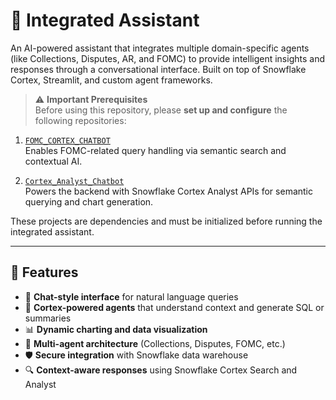 # 🤖 Integrated Assistant

An AI-powered assistant that integrates multiple domain-specific agents (like Collections, Disputes, AR, and FOMC) to provide intelligent insights and responses through a conversational interface. Built on top of Snowflake Cortex, Streamlit, and custom agent frameworks.

> ⚠️ **Important Prerequisites**  
Before using this repository, please **set up and configure** the following repositories:

1. [`FOMC_CORTEX_CHATBOT`](https://github.com/KaranMunoth/FOMC_CORTEX_CHATBOT)  
   Enables FOMC-related query handling via semantic search and contextual AI.

2. [`Cortex_Analyst_Chatbot`](https://github.com/KaranMunoth/Cortex_Analyst_Chatbot)  
   Powers the backend with Snowflake Cortex Analyst APIs for semantic querying and chart generation.

These projects are dependencies and must be initialized before running the integrated assistant.

---

## 🚀 Features

- 💬 **Chat-style interface** for natural language queries
- 🧠 **Cortex-powered agents** that understand context and generate SQL or summaries
- 📊 **Dynamic charting and data visualization**
- 🧾 **Multi-agent architecture** (Collections, Disputes, FOMC, etc.)
- 🛡️ **Secure integration** with Snowflake data warehouse
- 🔍 **Context-aware responses** using Snowflake Cortex Search and Analyst
